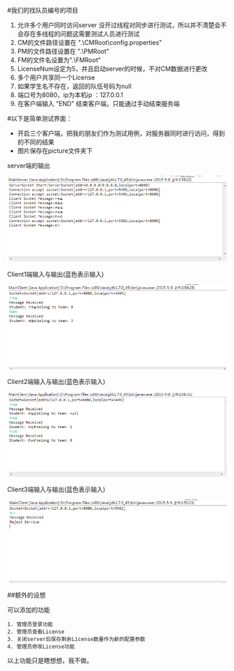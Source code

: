 #我们的找队员编号的项目

1. 允许多个用户同时访问server 没开过线程对同步进行测试，所以并不清楚会不会存在多线程的问题这需要测试人员进行测试
2. CM的文件路径设置在 ".\CMRoot\config.properties"
3. PM的文件路径设置在 ".\PMRoot\"
4. FM的文件名设置为".\FMRoot"
5. LicenseNum设定为5，并且启动server的时候，不对CM数据进行更改
6. 多个用户共享同一个License
7. 如果学生名不存在，返回的队伍号码为null
8. 端口号为8080，ip为本机ip ：127.0.0.1
9. 在客户端输入 "END" 结束客户端，只能通过手动结束服务端

#以下是简单测试界面：

* 开启三个客户端，把我的朋友们作为测试用例，对服务器同时进行访问，得到的不同的结果
* 图片保存在picture文件夹下

server端的输出

<img alt="server端的输出" src="https://github.com/TJSoftwareReuse/2012T08/blob/master/Project_get_Team_Num/reuse_server/Picture_For_Project/MainServer.png" >

Client1端输入与输出(蓝色表示输入)

<img alt="Client1" src="https://github.com/TJSoftwareReuse/2012T08/blob/master/Project_get_Team_Num/reuse_server/Picture_For_Project/MainClient1.png">

Client2端输入与输出(蓝色表示输入)

<img alt="Client1" src="https://github.com/TJSoftwareReuse/2012T08/blob/master/Project_get_Team_Num/reuse_server/Picture_For_Project/MainClient2.png" >

Client3端输入与输出(蓝色表示输入)

<img alt="Client1" src="https://github.com/TJSoftwareReuse/2012T08/blob/master/Project_get_Team_Num/reuse_server/Picture_For_Project/MainClient3.png" >


##额外的设想

可以添加的功能

	1. 管理员登录功能
	2. 管理员查看License
	3. 关闭server后保存剩余License数量作为新的配置参数
	4. 管理员修改License功能

以上功能只是瞎想想，我不做。
